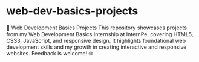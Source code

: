 # web-dev-basics-projects
📂 Web Development Basics Projects This repository showcases projects from my Web Development Basics Internship at InternPe, covering HTML5, CSS3, JavaScript, and responsive design. It highlights foundational web development skills and my growth in creating interactive and responsive websites. Feedback is welcome! 🌐

